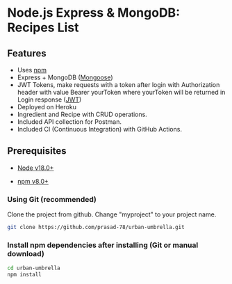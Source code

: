 # Node.js Express & MongoDB:  Recipes List

## Features

- Uses [npm](https://npmjs.com)
- Express + MongoDB ([Mongoose](http://mongoosejs.com/))
- JWT Tokens, make requests with a token after login with Authorization header with value Bearer yourToken where yourToken will be returned in Login response ([JWT](https://jwt.io//))
- Deployed on Heroku
- Ingredient and Recipe with CRUD operations.
- Included API collection for Postman.
- Included CI (Continuous Integration) with GitHub Actions.


## Prerequisites

- [Node v18.0+](https://nodejs.org/en/download/current/)

- [npm v8.0+](https://www.npmjs.com)


### Using Git (recommended)

Clone the project from github. Change "myproject" to your project name.

```bash
git clone https://github.com/prasad-78/urban-umbrella.git
```

### Install npm dependencies after installing (Git or manual download)

```bash
cd urban-umbrella
npm install
```